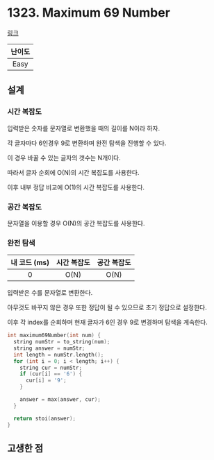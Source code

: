 # 1323. Maximum 69 Number

[링크](https://leetcode.com/problems/maximum-69-number/description/)

| 난이도 |
| :----: |
|  Easy  |

## 설계

### 시간 복잡도

입력받은 숫자를 문자열로 변환했을 때의 길이를 N이라 하자.

각 글자마다 6인경우 9로 변환하며 완전 탐색을 진행할 수 있다.

이 경우 바꿀 수 있는 글자의 갯수는 N개이다.

따라서 글자 순회에 O(N)의 시간 복잡도를 사용한다.

이후 내부 정답 비교에 O(1)의 시간 복잡도를 사용한다.

### 공간 복잡도

문자열을 이용할 경우 O(N)의 공간 복잡도를 사용한다.

### 완전 탐색

| 내 코드 (ms) | 시간 복잡도 | 공간 복잡도 |
| :----------: | :---------: | :---------: |
|      0       |    O(N)     |    O(N)     |

입력받은 수를 문자열로 변환한다.

아무것도 바꾸지 않은 경우 또한 정답이 될 수 있으므로 초기 정답으로 설정한다.

이후 각 index를 순회하며 현재 글자가 6인 경우 9로 변경하며 탐색을 계속한다.

```cpp
int maximum69Number(int num) {
  string numStr = to_string(num);
  string answer = numStr;
  int length = numStr.length();
  for (int i = 0; i < length; i++) {
    string cur = numStr;
    if (cur[i] == '6') {
      cur[i] = '9';
    }

    answer = max(answer, cur);
  }

  return stoi(answer);
}
```

## 고생한 점
